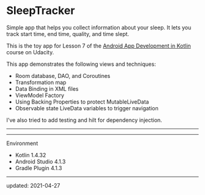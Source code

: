 SleepTracker
============

Simple app that helps you collect information about your sleep. It lets you track start time, end time, quality, and time slept.

This is the toy app for Lesson 7 of the [Android App Development in Kotlin] course on Udacity.

This app demonstrates the following views and techniques:
- Room database, DAO, and Coroutines
- Transformation map
- Data Binding in XML files
- ViewModel Factory
- Using Backing Properties to protect MutableLiveData
- Observable state LiveData variables to trigger navigation

I've also tried to add testing and hilt for dependency injection.

----

[Android App Development in Kotlin]: https://www.udacity.com/course/developing-android-apps-with-kotlin--ud9012

----

Environment

- Kotlin 1.4.32
- Android Studio 4.1.3
- Gradle Plugin 4.1.3

----

updated: 2021-04-27